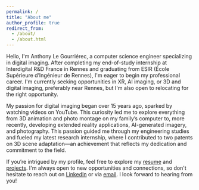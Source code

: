 ```yaml
---
permalink: /
title: "About me"
author_profile: true
redirect_from: 
  - /about/
  - /about.html
---
```


Hello, I'm Anthony Le Gourriérec, a computer science engineer specializing in digital imaging. After completing my end-of-study internship at Interdigital R&D France in Rennes and graduating from ESIR (École Supérieure d’Ingénieur de Rennes), I'm eager to begin my professional career. I'm currently seeking opportunities in XR, AI imaging, or 3D and digital imaging, preferably near Rennes, but I'm also open to relocating for the right opportunity.

My passion for digital imaging began over 15 years ago, sparked by watching videos on YouTube. This curiosity led me to explore everything from 3D animation and photo montage on my family’s computer to, more recently, developing extended reality applications, AI-generated imagery, and photography. This passion guided me through my engineering studies and fueled my latest research internship, where I contributed to two patents on 3D scene adaptation—an achievement that reflects my dedication and commitment to the field.

If you’re intrigued by my profile, feel free to explore my [resume](/cv/) and [projects](/portfolio/). I'm always open to new opportunities and connections, so don't hesitate to reach out on [LinkedIn](https://www.linkedin.com/in/anthonylegourrierec) or via [email](mailto:anthonylegourrierec@gmail.com). I look forward to hearing from you!